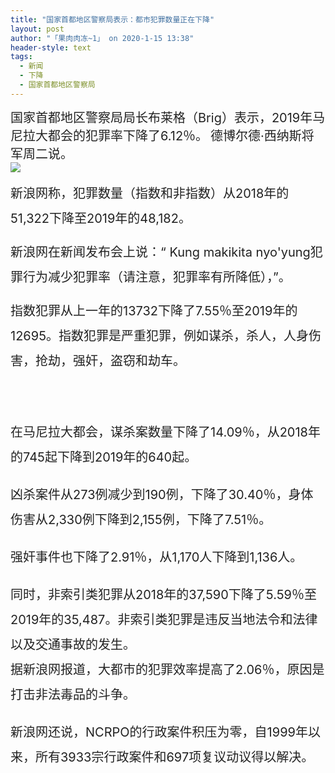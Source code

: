 ```yaml
---
title: "国家首都地区警察局表示：都市犯罪数量正在下降"
layout: post
author: "「果肉肉冻~1」 on 2020-1-15 13:38"
header-style: text
tags:
  - 新闻
  - 下降
  - 国家首都地区警察局
---
```


<head></head>
<body>
 <font style="color:rgb(34, 34, 34)"><font face="Baskerville, &amp;quot"><font style="font-size:20px">国家首都地区警察局局长布莱格（Brig）表示，2019年马尼拉大都会的犯罪率下降了6.12％。</font></font></font>
 <font style="color:rgb(34, 34, 34)"><font face="Baskerville, &amp;quot"><font style="font-size:20px">德博尔德·西纳斯将军周二说。</font></font></font>
 <br> 
 <font style="color:rgb(34, 34, 34)"><font face="Baskerville, &amp;quot"><font style="font-size:20px"><img src="https://257k0xaggn7aem4n1sxfoso1-wpengine.netdna-ssl.com/wp-content/uploads/2019/10/241019_Sinas2.jpg" onload="thumbImg(this)"></font></font></font>
 <br> 
 <p style="line-height:40px;text-indent:nullem;text-align:left"><font style="color:rgb(34, 34, 34)"><font face="Baskerville, &amp;quot"><font style="font-size:20px">新浪网称，犯罪数量（指数和非指数）从2018年的51,322下降至2019年的48,182。</font></font></font></p>
 <p style="line-height:40px;text-indent:nullem;text-align:left"><font style="color:rgb(34, 34, 34)"><font face="Baskerville, &amp;quot"><font style="font-size:20px">新浪网在新闻发布会上说：“ Kung makikita nyo'yung犯罪行为减少犯罪率（请注意，犯罪率有所降低），”。</font></font></font></p>
 <p style="line-height:40px;text-indent:nullem;text-align:left"><font style="color:rgb(34, 34, 34)"><font face="Baskerville, &amp;quot"><font style="font-size:20px">指数犯罪从上一年的13732下降了7.55％至2019年的12695。指数犯罪是严重犯罪，例如谋杀，杀人，人身伤害，抢劫，强奸，盗窃和劫车。</font></font></font></p>
 <p style="line-height:40px;text-indent:nullem;text-align:left"><font style="color:rgb(34, 34, 34)"><font face="Baskerville, &amp;quot"><font style="font-size:20px"><font style="color:rgb(0, 0, 0)"><font style="background-color:rgb(255, 255, 255)"></font></font><br> </font></font></font></p>
 <font style="color:rgb(34, 34, 34)"><font style="background-color:rgb(255, 255, 255)"><font face="Baskerville, &amp;quot"><font style="font-size:20px"><p style="line-height:40px;text-indent:nullem;text-align:left"><font face="Baskerville, &amp;quot"><font style="font-size:20px">在马尼拉大都会，谋杀案数量下降了14.09％，从2018年的745起下降到2019年的640起。</font></font></p><p style="line-height:40px;text-indent:nullem;text-align:left"><font face="Baskerville, &amp;quot"><font style="font-size:20px">凶杀案件从273例减少到190例，下降了30.40％，身体伤害从2,330例下降到2,155例，下降了7.51％。</font></font></p><p style="line-height:40px;text-indent:nullem;text-align:left"><font face="Baskerville, &amp;quot"><font style="font-size:20px">强奸事件也下降了2.91％，从1,170人下降到1,136人。</font></font></p><p style="line-height:40px;text-indent:nullem;text-align:left"><font face="Baskerville, &amp;quot"><font style="font-size:20px">同时，非索引类犯罪从2018年的37,590下降了5.59％至2019年的35,487。非索引类犯罪是违反当地法令和法律以及交通事故的发生。<br> 据新浪网报道，大都市的犯罪效率提高了2.06％，原因是打击非法毒品的斗争。</font></font></p><p style="line-height:40px;text-indent:nullem;text-align:left"><font face="Baskerville, &amp;quot"><font style="font-size:20px">新浪网还说，NCRPO的行政案件积压为零，自1999年以来，所有3933宗行政案件和697项复议动议得以解决。</font></font></p><br> </font></font></font></font>
 <br> 
 <br> 
 <br>
</body>


